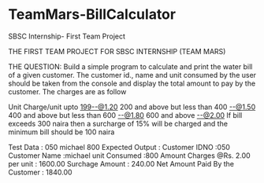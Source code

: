 # TeamMars-BillCalculator
SBSC Internship- First Team Project

THE FIRST TEAM PROJECT FOR SBSC INTERNSHIP (TEAM MARS)

THE QUESTION:
Build a simple program to calculate and print the water bill of a given customer. The customer id., name and unit consumed by the user should be taken from the console and display the total amount to pay by the customer. The charges are as follow 

Unit	Charge/unit
upto 199--@1.20
200 and above but less than 400 --@1.50
400 and above but less than 600 --@1.80
600 and above --@2.00
If bill exceeds 300 naira then a surcharge of 15% will be charged and the minimum bill should be 100 naira

Test Data :
050
michael
800
Expected Output :
Customer IDNO :050
Customer Name :michael
unit Consumed :800
Amount Charges @Rs. 2.00 per unit : 1600.00
Surchage Amount : 240.00
Net Amount Paid By the Customer : 1840.00
